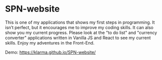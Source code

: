 # SPN-website

This is one of my applications that shows my first steps in programming. It isn’t perfect, but it encourages me to improve my coding skills. It can also show you my current progress. Please look at the "to do list" and "currency converter" applications written in Vanilla JS and React to see my current skills. Enjoy my adventures in the Front-End.

Demo: https://klarma.github.io/SPN-website/
